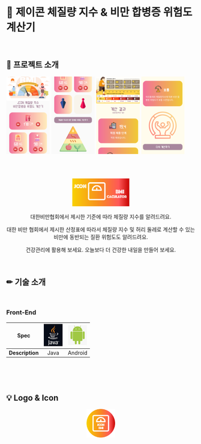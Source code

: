 # 📱 제이콘 체질량 지수 & 비만 합병증 위험도 계산기

</br>



## 📌 프로젝트 소개



<img width="23%"  src="https://github.com/frame-creator/stackimage/blob/master/reademe/screenshot1.png?raw=true"> <img width="23%"  src="https://github.com/frame-creator/stackimage/blob/master/reademe/screenshot2.png?raw=true"> <img width="23%"  src="https://github.com/frame-creator/stackimage/blob/master/reademe/screenshot03.png?raw=true"> <img width="23%"  src="https://github.com/frame-creator/stackimage/blob/master/reademe/screenshot04.png?raw=true">
<p></p>



</br>

</br>
<p align="center"><img width="30%"  src="https://github.com/frame-creator/stackimage/blob/master/reademe/jconbiglogo.png?raw=true"></p>
<div align="center">

대한비만협회에서 제시한 기준에 따라 체질량 지수를 알려드려요.

대한 비만 협회에서 제시한 산정표에 따라서 체질량 지수 및 허리 둘레로 계산할 수 있는 비만에 동반되는 질환 위험도도 알려드려요.

건강관리에 활용해 보세요. 오늘보다 더 건강한 내일을 만들어 보세요.

</div>

</br>



## ✏ 기술 소개

</br>

### Front-End

| Spec | <img width= 50 src="https://github.com/frame-creator/stackimage/blob/master/stackimg/java.png?raw=true"> | <img width= 50 src="https://github.com/frame-creator/stackimage/blob/master/stackimg/android.png?raw=true"> |
| :--: | :--: | :--: |
| **Description** | Java | Android |

</br>

</br>

<br/>

##  💡 Logo & Icon




<p align="center"><img width="15%"  src="https://github.com/frame-creator/stackimage/blob/master/reademe/logo01.png?raw=true"></p>
